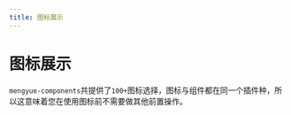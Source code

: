 ```yaml
---
title: 图标展示
---
```


<script setup>
import IconGallery from '../.vitepress/theme/components/icongralley.vue'  // 如果用画廊
// 或者单个导入：import HomeIcon from '@icons/HomeIcon.vue'
</script>

# 图标展示
`mengyue-components`共提供了`100+`图标选择，图标与组件都在同一个插件种，所以这意味着您在使用图标前不需要做其他前置操作。
<IconGallery />

